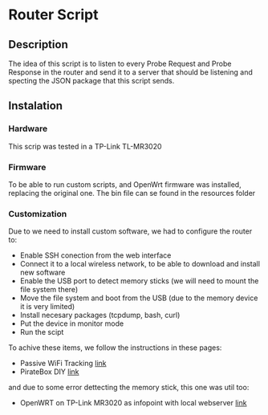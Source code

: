 # Router Script

## Description

The idea of this script is to listen to every Probe Request and Probe Response in the router and send it to a server that should be listening and specting the JSON package that this script sends.

## Instalation

### Hardware

This scrip was tested in a TP-Link TL-MR3020

###  Firmware

To be able to run custom scripts, and OpenWrt firmware was installed, replacing the original one.
The bin file can se found in the resources folder

###  Customization

Due to we need to install custom software, we had to configure the router to:

- Enable SSH conection from the web interface
- Connect it to a local wireless network, to be able to download and install new software
- Enable the USB port to detect memory sticks (we will need to mount the file system there)
- Move the file system and boot from the USB (due to the memory device it is very limited)
- Install necesary packages (tcpdump, bash, curl)
- Put the device in monitor mode
- Run the scipt

To achive these items, we follow the instructions in these pages:

- Passive WiFi Tracking [link](http://edwardkeeble.com/2014/02/passive-wifi-tracking/)
- PirateBox DIY [link](http://daviddarts.com/piratebox-diy-openwrt/)

and due to some error dettecting the memory stick, this one was util too:

- OpenWRT on TP-Link MR3020 as infopoint with local webserver [link](http://wolfgang.reutz.at/2012/04/12/openwrt-on-tp-link-mr3020-as-infopoint-with-local-webserver/)